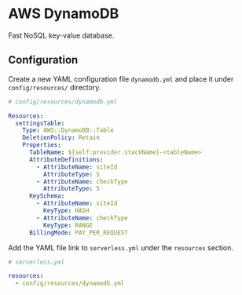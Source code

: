 # AWS DynamoDB

Fast NoSQL key-value database.

## Configuration

Create a new YAML configuration file `dynamodb.yml` and place it under `config/resources/` directory.

```yaml
# config/resources/dynamodb.yml

Resources:
  settingsTable:
    Type: AWS::DynamoDB::Table
    DeletionPolicy: Retain
    Properties:
      TableName: ${self:provider.stackName}-<tableName>
      AttributeDefinitions:
        - AttributeName: siteId
          AttributeType: S
        - AttributeName: checkType
          AttributeType: S
      KeySchema:
        - AttributeName: siteId
          KeyType: HASH
        - AttributeName: checkType
          KeyType: RANGE
      BillingMode: PAY_PER_REQUEST
```

Add the YAML file link to `serverless.yml` under the `resources` section.

```yaml
# serverless.yml

resources:
  - config/resources/dynamodb.yml
```